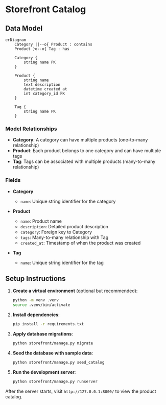 # Storefront Catalog

## Data Model

```mermaid
erDiagram
    Category ||--o{ Product : contains
    Product }o--o{ Tag : has

    Category {
        string name PK
    }

    Product {
        string name
        text description
        datetime created_at
        int category_id FK
    }

    Tag {
        string name PK
    }
```

### Model Relationships

- **Category**: A category can have multiple products (one-to-many relationship)
- **Product**: Each product belongs to one category and can have multiple tags
- **Tag**: Tags can be associated with multiple products (many-to-many relationship)

### Fields

- **Category**

  - `name`: Unique string identifier for the category

- **Product**

  - `name`: Product name
  - `description`: Detailed product description
  - `category`: Foreign key to Category
  - `tags`: Many-to-many relationship with Tag
  - `created_at`: Timestamp of when the product was created

- **Tag**
  - `name`: Unique string identifier for the tag

## Setup Instructions

1. **Create a virtual environment** (optional but recommended):
   ```bash
   python -m venv .venv
   source .venv/bin/activate
   ```
2. **Install dependencies**:
   ```bash
   pip install -r requirements.txt
   ```
3. **Apply database migrations**:
   ```bash
   python storefront/manage.py migrate
   ```
4. **Seed the database with sample data**:
   ```bash
   python storefront/manage.py seed_catalog
   ```
5. **Run the development server**:
   ```bash
   python storefront/manage.py runserver
   ```

After the server starts, visit `http://127.0.0.1:8000/` to view the product catalog.

